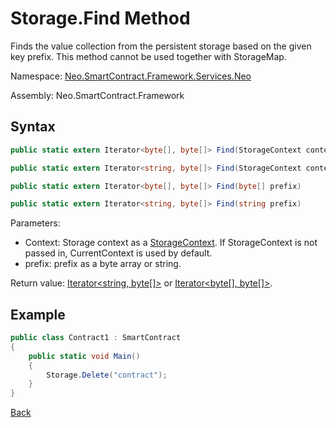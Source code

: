 # Storage.Find Method

Finds the value collection from the persistent storage based on the given key prefix. This method cannot be used together with StorageMap.

Namespace: [Neo.SmartContract.Framework.Services.Neo](../../neo.md)

Assembly: Neo.SmartContract.Framework

## Syntax

```c#
public static extern Iterator<byte[], byte[]> Find(StorageContext context, byte[] prefix)
```

```c#
public static extern Iterator<string, byte[]> Find(StorageContext context, string prefix)
```

```c#
public static extern Iterator<byte[], byte[]> Find(byte[] prefix)
```

```c#
public static extern Iterator<string, byte[]> Find(string prefix)
```

Parameters:

- Context: Storage context as a [StorageContext](../StorageContext.md). If StorageContext is not passed in, CurrentContext is used by default.
- prefix: prefix as a byte array or string.


Return value: [Iterator\<string, byte[]>](../Iterator.md) or [Iterator\<byte[], byte[]>]((../Iterator.md)).

## Example

```c#
public class Contract1 : SmartContract
{
    public static void Main()
    {
        Storage.Delete("contract");
    }
}
```



[Back](../Storage.md)
